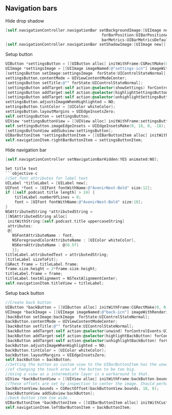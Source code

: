 Navigation bars
---------------

Hide drop shadow
```objective-c
[self.navigationController.navigationBar setBackgroundImage:[UIImage new]
                                          forBarPosition:UIBarPositionAny
                                          barMetrics:UIBarMetricsDefault];
[self.navigationController.navigationBar setShadowImage:[UIImage new]];
```

Setup button
```objective-c
UIButton *settingsButton = [[UIButton alloc] initWithFrame:CGRectMake(0, 0, 60.0f, self.navigationController.navigationBar.frame.size.height)];
UIImage *settingsImage = [[UIImage imageNamed:@"settings-icn"] imageWithRenderingMode:UIImageRenderingModeAlwaysTemplate];
[settingsButton setImage:settingsImage  forState:UIControlStateNormal];
settingsButton.contentMode = UIViewContentModeCenter;
[settingsButton setTitle:@"" forState:UIControlStateNormal];
[settingsButton addTarget:self action:@selector(showSettings) forControlEvents:UIControlEventTouchUpInside];
[settingsButton addTarget:self action:@selector(highlightSettingsButton) forControlEvents:UIControlEventTouchDown];
[settingsButton addTarget:self action:@selector(unhighlightSettingsButton) forControlEvents:UIControlEventTouchUpOutside];
settingsButton.adjustsImageWhenHighlighted = NO;
settingsButton.tintColor = [UIColor whiteColor];
settingsButton.layoutMargins = UIEdgeInsetsZero;
self.settingsButton = settingsButton;
UIView *settingsButtonView = [[UIView alloc] initWithFrame:settingsButton.bounds];
self.settingsButton.imageEdgeInsets = UIEdgeInsetsMake(0, 18, 0, -18);
[settingsButtonView addSubview:settingsButton];
UIBarButtonItem *settingsButtonItem = [[UIBarButtonItem alloc] initWithCustomView:self.settingsButton];
self.navigationItem.rightBarButtonItem = settingsButtonItem;
```

Hide navigation bar
```objective-c
[self.navigationController setNavigationBarHidden:YES animated:NO];

Set title text
```objective-c
//Set font attributes for label text
UILabel *titleLabel = [UILabel new];
UIFont *font = [UIFont fontWithName:@"AvenirNext-Bold" size:12];
if ([self.podcast.title length] > 24) {
    titleLabel.numberOfLines = 0;
    font = [UIFont fontWithName:@"AvenirNext-Bold" size:10];
}
NSAttributedString *attributedString =
[[NSAttributedString alloc]
 initWithString:[self.podcast.title uppercaseString]
 attributes:
 @{
   NSFontAttributeName : font,
   NSForegroundColorAttributeName : [UIColor whiteColor],
   NSKernAttributeName : @(0.5f)
   }];
titleLabel.attributedText = attributedString;
[titleLabel sizeToFit];
CGRect frame = titleLabel.frame;
frame.size.height = 2*frame.size.height;
titleLabel.frame = frame;
titleLabel.textAlignment = NSTextAlignmentCenter;
self.navigationItem.titleView = titleLabel;
```

Setup back button
```objective-c
//Create back button
UIButton *backButton = [[UIButton alloc] initWithFrame:CGRectMake(0, 0, 60.0f, self.navigationController.navigationBar.frame.size.height)];
UIImage *backImage = [[UIImage imageNamed:@"back-icn"] imageWithRenderingMode:UIImageRenderingModeAlwaysTemplate];
[backButton setImage:backImage  forState:UIControlStateNormal];
backButton.contentMode = UIViewContentModeCenter;
[backButton setTitle:@"" forState:UIControlStateNormal];
[backButton addTarget:self action:@selector(unwind) forControlEvents:UIControlEventTouchUpInside];
[backButton addTarget:self action:@selector(highlightBackButton) forControlEvents:UIControlEventTouchDown];
[backButton addTarget:self action:@selector(unhighlightBackButton) forControlEvents:UIControlEventTouchUpOutside];
backButton.adjustsImageWhenHighlighted = NO;
backButton.tintColor = [UIColor whiteColor];
backButton.layoutMargins = UIEdgeInsetsZero;
self.backButton = backButton;
//Setting the button as custom view to the UIBarButtonItem has the unwanted effect
//of changing the touch area of the button to be too big.
//Using a view as a intermediate layer is a workaround to that.
UIView *backButtonView = [[UIView alloc] initWithFrame:backButton.bounds];
//These offsets are set by inspection to center the image. Should perhaps use constraints instead.
backButtonView.bounds = CGRectOffset(backButtonView.bounds, 18, 8);
[backButtonView addSubview:backButton];
//back button item too wide..
UIBarButtonItem *backButtonItem = [[UIBarButtonItem alloc] initWithCustomView:backButtonView];
self.navigationItem.leftBarButtonItem = backButtonItem;
```
